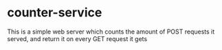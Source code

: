 # counter-service
This is a simple web server which counts the amount of POST requests it served, and return it on every GET request it gets

